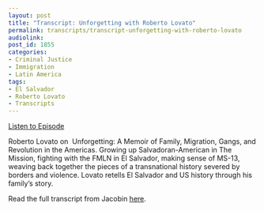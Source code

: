 ```yaml
---
layout: post
title: "Transcript: Unforgetting with Roberto Lovato"
permalink: transcripts/transcript-unforgetting-with-roberto-lovato
audiolink: 
post_id: 1855
categories: 
- Criminal Justice
- Immigration
- Latin America
tags: 
- El Salvador
- Roberto Lovato
- Transcripts
---
```


[Listen to Episode](https://www.thedigradio.com/podcast/unforgetting-with-roberto-lovato/)

Roberto Lovato on 
Unforgetting: A Memoir of Family, Migration, Gangs, and Revolution in the Americas. Growing up Salvadoran-American in The Mission, fighting with the FMLN in El Salvador, making sense of MS-13, weaving back together the pieces of a transnational history severed by borders and violence. Lovato retells El Salvador and US history through his family’s story.

Read the full transcript from Jacobin 
[here](https://jacobinmag.com/2020/09/roberto-lovato-unforgetting-el-salvador-migration).